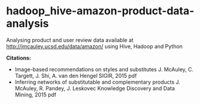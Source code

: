 # hadoop_hive-amazon-product-data-analysis

Analysing product and user review data available at http://jmcauley.ucsd.edu/data/amazon/ using Hive, Hadoop and Python


<b>Citations:</b>  
<ul>
<li>Image-based recommendations on styles and substitutes
J. McAuley, C. Targett, J. Shi, A. van den Hengel
SIGIR, 2015
pdf</li>

<li>Inferring networks of substitutable and complementary products
J. McAuley, R. Pandey, J. Leskovec
Knowledge Discovery and Data Mining, 2015
pdf
</li></ul>
